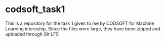 # codsoft_task1
This is a repository for the task 1 given to me by CODSOFT for Machine Learning internship. Since the files were large, they have been zipped and uploaded through Git LFS
